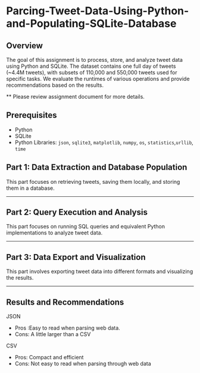 # Parcing-Tweet-Data-Using-Python-and-Populating-SQLite-Database



## Overview
The goal of this assignment is to process, store, and analyze tweet data using Python and SQLite. The dataset contains one full day of tweets (~4.4M tweets), with subsets of 110,000 and 550,000 tweets used for specific tasks. We evaluate the runtimes of various operations and provide recommendations based on the results. 

** Please review assignment document for more details.

## Prerequisites
- Python
- SQLite
- Python Libraries: `json`, `sqlite3`, `matplotlib`, `numpy`, `os`, `statistics`,`urllib`, `time`


## Part 1: Data Extraction and Database Population
This part focuses on retrieving tweets, saving them locally, and storing them in a database.


---

## Part 2: Query Execution and Analysis
This part focuses on running SQL queries and equivalent Python implementations to analyze tweet data.


---

## Part 3: Data Export and Visualization
This part involves exporting tweet data into different formats and visualizing the results.


---

## Results and Recommendations
JSON 
- Pros :Easy to read when parsing web data.
- Cons: A little larger than a CSV
    
CSV
- Pros: Compact and efficient
- Cons: Not easy to read when parsing through web data
